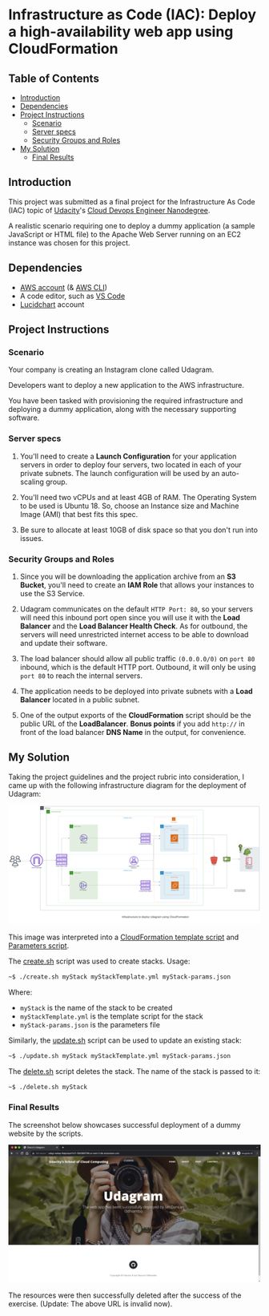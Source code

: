 # Infrastructure as Code (IAC): Deploy a high-availability web app using CloudFormation

## Table of Contents

* [Introduction](#introduction)
* [Dependencies](#dependencies)
* [Project Instructions](#project-instructions)
  * [Scenario](#scenario)
  * [Server specs](#server-specs)
  * [Security Groups and Roles](#security-groups-and-roles)
* [My Solution](#my-solution)
  * [Final Results](#final-results)

## Introduction

This project was submitted as a final project for the Infrastructure As Code (IAC)
topic of [Udacity](https://www.udacity.com/ "Udacity")'s
[Cloud Devops Engineer Nanodegree](https://www.udacity.com/course/cloud-dev-ops-nanodegree--nd9991).

A realistic scenario requiring one to deploy a dummy application (a sample JavaScript or HTML file)
to the Apache Web Server running on an EC2 instance was chosen for this project.

## Dependencies

* [AWS account](https://aws.amazon.com/ "AWS") (& [AWS CLI](https://aws.amazon.com/cli/ "AWS CLI"))
* A code editor, such as [VS Code](https://code.visualstudio.com/ "Visual Studio Code")
* [Lucidchart](https://www.lucidchart.com/pages/ "Lucidchart") account

## Project Instructions

### Scenario

Your company is creating an Instagram clone called Udagram.

Developers want to deploy a new application to the AWS infrastructure.

You have been tasked with provisioning the required infrastructure
and deploying a dummy application, along with the necessary supporting software.

### Server specs

1. You'll need to create a **Launch Configuration** for your application servers
in order to deploy four servers, two located in each of your private subnets.
The launch configuration will be used by an auto-scaling group.

2. You'll need two vCPUs and at least 4GB of RAM.
The Operating System to be used is Ubuntu 18.
So, choose an Instance size and Machine Image (AMI) that best fits this spec.

3. Be sure to allocate at least 10GB of disk space so that you don't run into issues.

### Security Groups and Roles

1. Since you will be downloading the application archive from an **S3 Bucket**,
you'll need to create an **IAM Role** that allows your instances to use the S3 Service.

2. Udagram communicates on the default `HTTP Port: 80`,
so your servers will need this inbound port open since you will use it with the **Load Balancer**
and the **Load Balancer Health Check**. As for outbound, the servers will need unrestricted internet access
to be able to download and update their software.

3. The load balancer should allow all public traffic `(0.0.0.0/0)` on `port 80` inbound,
which is the default HTTP port. Outbound, it will only be using `port 80` to reach the internal servers.

4. The application needs to be deployed into private subnets with a **Load Balancer** located in a public subnet.

5. One of the output exports of the **CloudFormation** script should be the public URL of the **LoadBalancer**.
**Bonus points** if you add `http://` in front of the load balancer **DNS Name** in the output, for convenience.

## My Solution

Taking the project guidelines and the project rubric into consideration,
I came up with the following infrastructure diagram for the deployment of Udagram:

![Udagram](./media/Udagram.svg "Udagram Infrastructure Diagram")

This image was interpreted into a [CloudFormation template script](./udagram.yml "Template script")
and [Parameters script](./udagram-params.json "Parameters file").

The [create.sh](./create.sh) script was used to create stacks.
Usage:

```zsh
~$ ./create.sh myStack myStackTemplate.yml myStack-params.json
```

Where:

* `myStack` is the name of the stack to be created
* `myStackTemplate.yml` is the template script for the stack
* `myStack-params.json` is the parameters file

Similarly, the [update.sh](./update.sh) script can be used to update an existing stack:

```zsh
~$ ./update.sh myStack myStackTemplate.yml myStack-params.json
```

The [delete.sh](./delete.sh) script deletes the stack. The name of the stack is passed to it:

```zsh
~$ ./delete.sh myStack
```

### Final Results

The screenshot below showcases successful deployment of a dummy website by the scripts.

![Screenshot of deployed webpage](./media/screenshot-deployed-webpage.png "Udagram")

The resources were then successfully deleted after the success of the exercise.
(Update: The above URL is invalid now).
